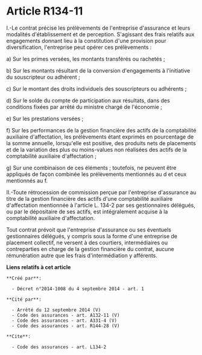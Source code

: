 # Article R134-11

I.-Le contrat précise les prélèvements de l'entreprise d'assurance et leurs modalités d'établissement et de perception.
S'agissant des frais relatifs aux engagements donnant lieu à la constitution d'une provision pour diversification,
l'entreprise peut opérer ces prélèvements : 

a) Sur les primes versées, les montants transférés ou rachetés ; 

b) Sur les montants résultant de la conversion d'engagements à l'initiative du souscripteur ou adhérent ; 

c) Sur le montant des droits individuels des souscripteurs ou adhérents ; 

d) Sur le solde du compte de participation aux résultats, dans des conditions fixées par arrêté du ministre chargé de
l'économie ; 

e) Sur les prestations versées ; 

f) Sur les performances de la gestion financière des actifs de la comptabilité auxiliaire d'affectation, les prélèvements
étant exprimés en pourcentage de la somme annuelle, lorsqu'elle est positive, des produits nets de placements et de la
variation des plus ou moins-values non réalisées des actifs de la comptabilité auxiliaire d'affectation ; 

g) Sur une combinaison de ces éléments ; toutefois, ne peuvent être appliqués de façon combinée les prélèvements mentionnés
au d et ceux mentionnés au f. 

II.-Toute rétrocession de commission perçue par l'entreprise d'assurance au titre de la gestion financière des actifs d'une
comptabilité auxiliaire d'affectation mentionnée à l'article L. 134-2 par ses gestionnaires délégués, ou par le dépositaire
de ses actifs, est intégralement acquise à la comptabilité auxiliaire d'affectation. 

Tout contrat prévoit que l'entreprise d'assurance ou ses éventuels gestionnaires délégués, y compris sous la forme d'une
entreprise de placement collectif, ne versent à des courtiers, intermédiaires ou contreparties en charge de la gestion
financière du contrat, aucune rémunération autre que les frais d'intermédiation y afférents.

**Liens relatifs à cet article**

	**Créé par**:

	  - Décret n°2014-1008 du 4 septembre 2014 - art. 1

	**Cité par**:

	  - Arrêté du 12 septembre 2014 (V)
	  - Code des assurances - art. A132-11 (V)
	  - Code des assurances - art. A331-4 (V)
	  - Code des assurances - art. R144-28 (V)

	**Cite**:

	  - Code des assurances - art. L134-2
